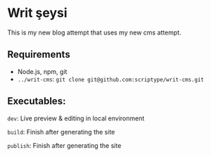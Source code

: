 # Writ şeysi

This is my new blog attempt that uses my new cms attempt.

## Requirements

- Node.js, npm, git
- `../writ-cms`: `git clone git@github.com:scriptype/writ-cms.git`

## Executables:

`dev`: Live preview & editing in local environment

`build`: Finish after generating the site

`publish`: Finish after generating the site
